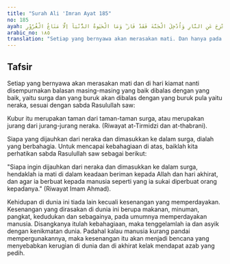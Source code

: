 ```yaml
---
title: "Surah Ali 'Imran Ayat 185"
no: 185
ayah: كُلُّ نَفْسٍ ذَاۤىِٕقَةُ الْمَوْتِۗ وَاِنَّمَا تُوَفَّوْنَ اُجُوْرَكُمْ يَوْمَ الْقِيٰمَةِ ۗ فَمَنْ زُحْزِحَ عَنِ النَّارِ وَاُدْخِلَ الْجَنَّةَ فَقَدْ فَازَ ۗ وَمَا الْحَيٰوةُ الدُّنْيَآ اِلَّا مَتَاعُ الْغُرُوْرِ 
arabic_no: ١٨٥
translation: "Setiap yang bernyawa akan merasakan mati. Dan hanya pada hari Kiamat sajalah diberikan dengan sempurna balasanmu. Barangsiapa dijauhkan dari neraka dan dimasukkan ke dalam surga, sungguh, dia memperoleh kemenangan. Kehidupan dunia hanyalah kesenangan yang memperdaya."
---
```


## Tafsir

Setiap yang bernyawa akan merasakan mati dan di hari kiamat nanti disempurnakan balasan masing-masing yang baik dibalas dengan yang baik, yaitu surga dan yang buruk akan dibalas dengan yang buruk pula yaitu neraka, sesuai dengan sabda Rasulullah saw:

Kubur itu merupakan taman dari taman-taman surga, atau merupakan jurang dari jurang-jurang neraka. (Riwayat at-Tirmidzi dan at-thabrani).

Siapa yang dijauhkan dari neraka dan dimasukkan ke dalam surga, dialah yang berbahagia. Untuk mencapai kebahagiaan di atas, baiklah kita perhatikan sabda Rasulullah saw sebagai berikut: 

"Siapa ingin dijauhkan dari neraka dan dimasukkan ke dalam surga, hendaklah ia mati di dalam keadaan beriman kepada Allah dan hari akhirat, dan agar ia berbuat kepada manusia seperti yang ia sukai diperbuat orang kepadanya." (Riwayat Imam Ahmad).

Kehidupan di dunia ini tiada lain kecuali kesenangan yang memperdayakan. Kesenangan yang dirasakan di dunia ini berupa makanan, minuman, pangkat, kedudukan dan sebagainya, pada umumnya memperdayakan manusia. Disangkanya itulah kebahagiaan, maka tenggelamlah ia dan asyik dengan kenikmatan dunia. Padahal kalau manusia kurang pandai mempergunakannya, maka kesenangan itu akan menjadi bencana yang menyebabkan kerugian di dunia dan di akhirat kelak mendapat azab yang pedih.